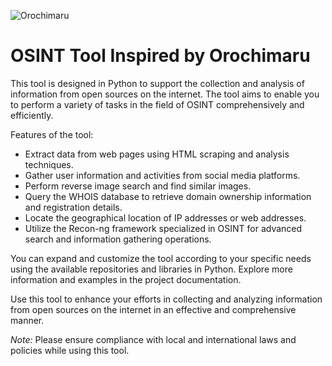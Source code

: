
![Orochimaru](https://github.com/Ismail-Benali/OROCHIMARU/assets/90980178/be690f1e-4bcf-4023-9771-50dc9b0c3ed3)

OSINT Tool Inspired by Orochimaru
=============================

This tool is designed in Python to support the collection and analysis of information from open sources on the internet. The tool aims to enable you to perform a variety of tasks in the field of OSINT comprehensively and efficiently.

Features of the tool:
- Extract data from web pages using HTML scraping and analysis techniques.
- Gather user information and activities from social media platforms.
- Perform reverse image search and find similar images.
- Query the WHOIS database to retrieve domain ownership information and registration details.
- Locate the geographical location of IP addresses or web addresses.
- Utilize the Recon-ng framework specialized in OSINT for advanced search and information gathering operations.

You can expand and customize the tool according to your specific needs using the available repositories and libraries in Python. Explore more information and examples in the project documentation.

Use this tool to enhance your efforts in collecting and analyzing information from open sources on the internet in an effective and comprehensive manner.

*Note:* Please ensure compliance with local and international laws and policies while using this tool.


